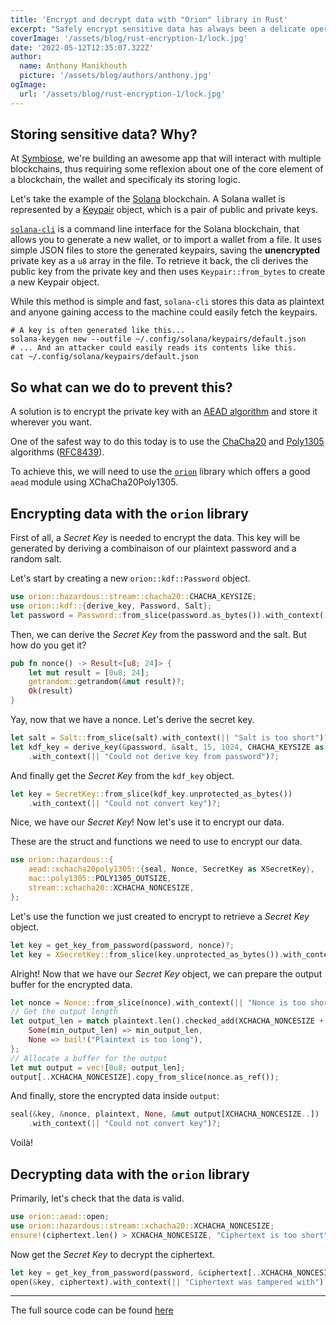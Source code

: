 ```yaml
---
title: 'Encrypt and decrypt data with "Orion" library in Rust'
excerpt: "Safely encrypt sensitive data has always been a delicate operation. Especially when using a single password to encrypt and decrypt the data. Some say that at this point you already lost or that you shouldn't do this at all. But sometimes there's no choice! Having to store Solana wallets and protecting it by a single password, I've had to use something that can do this for me."
coverImage: '/assets/blog/rust-encryption-1/lock.jpg'
date: '2022-05-12T12:35:07.322Z'
author:
  name: Anthony Manikhouth
  picture: '/assets/blog/authors/anthony.jpg'
ogImage:
  url: '/assets/blog/rust-encryption-1/lock.jpg'
---
```


## Storing sensitive data? Why?

At [Symbiose](https://www.linkedin.com/company/symbiosesmbs/), we're building an awesome app that will interact with multiple blockchains, thus requiring some reflexion about one of the core element of a blockchain, the wallet and specificaly its storing logic.

Let's take the example of the [Solana](https://solana.com/) blockchain. A Solana wallet is represented by a [Keypair](https://solana-labs.github.io/solana-web3.js/classes/Keypair.html) object, which is a pair of public and private keys.

[`solana-cli`](https://docs.solana.com/cli/install-solana-cli-tools) is a command line interface for the Solana blockchain, that allows you to generate a new wallet, or to import a wallet from a file. It uses simple JSON files to store the generated keypairs, saving the **unencrypted** private key as a `u8` array in the file. To retrieve it back, the cli derives the public key from the private key and then uses `Keypair::from_bytes` to create a new Keypair object.

While this method is simple and fast, `solana-cli` stores this data as plaintext and anyone gaining access to the machine could easily fetch the keypairs.

```shell
# A key is often generated like this...
solana-keygen new --outfile ~/.config/solana/keypairs/default.json
# ... And an attacker could easily reads its contents like this.
cat ~/.config/solana/keypairs/default.json
```

## So what can we do to prevent this?
A solution is to encrypt the private key with an [AEAD algorithm](https://en.wikipedia.org/wiki/Authenticated_encryption) and store it wherever you want.

One of the safest way to do this today is to use the [ChaCha20](https://en.wikipedia.org/wiki/ChaCha20) and [Poly1305](https://en.wikipedia.org/wiki/Poly1305) algorithms ([RFC8439](https://datatracker.ietf.org/doc/html/rfc8439)).

To achieve this, we will need to use the [`orion`](https://docs.rs/orion/latest/orion/) library which offers a good `aead` module using XChaCha20Poly1305.

## Encrypting data with the `orion` library
First of all, a *Secret Key* is needed to encrypt the data. This key will be generated by deriving a combinaison of our plaintext password and a random salt.

Let's start by creating a new `orion::kdf::Password` object.
```rust
use orion::hazardous::stream::chacha20::CHACHA_KEYSIZE;
use orion::kdf::{derive_key, Password, Salt};
let password = Password::from_slice(password.as_bytes()).with_context(|| "Password error")?;
```
  
Then, we can derive the *Secret Key* from the password and the salt. But how do you get it?
```rust
pub fn nonce() -> Result<[u8; 24]> {
    let mut result = [0u8; 24];
    getrandom::getrandom(&mut result)?;
    Ok(result)
}
```

Yay, now that we have a nonce. Let's derive the secret key.
```rust
let salt = Salt::from_slice(salt).with_context(|| "Salt is too short")?;
let kdf_key = derive_key(&password, &salt, 15, 1024, CHACHA_KEYSIZE as u32)
    .with_context(|| "Could not derive key from password")?;
```

And finally get the *Secret Key* from the `kdf_key` object.
```rust
let key = SecretKey::from_slice(kdf_key.unprotected_as_bytes())
    .with_context(|| "Could not convert key")?;
```



Nice, we have our *Secret Key*! Now let's use it to encrypt our data.

These are the struct and functions we need to use to encrypt our data.
```rust
use orion::hazardous::{
    aead::xchacha20poly1305::{seal, Nonce, SecretKey as XSecretKey},
    mac::poly1305::POLY1305_OUTSIZE,
    stream::xchacha20::XCHACHA_NONCESIZE,
};
```

Let's use the function we just created to encrypt to retrieve a *Secret Key* object.
```rust
let key = get_key_from_password(password, nonce)?;
let key = XSecretKey::from_slice(key.unprotected_as_bytes()).with_context(|| "Key is invalid")?;
```

Alright! Now that we have our *Secret Key* object, we can prepare the output buffer for the encrypted data.

```rust
let nonce = Nonce::from_slice(nonce).with_context(|| "Nonce is too short")?;
// Get the output length
let output_len = match plaintext.len().checked_add(XCHACHA_NONCESIZE + POLY1305_OUTSIZE) {
    Some(min_output_len) => min_output_len,
    None => bail!("Plaintext is too long"),
};
// Allocate a buffer for the output
let mut output = vec![0u8; output_len];
output[..XCHACHA_NONCESIZE].copy_from_slice(nonce.as_ref());
```

And finally, store the encrypted data inside `output`:
```rust
seal(&key, &nonce, plaintext, None, &mut output[XCHACHA_NONCESIZE..])
    .with_context(|| "Could not convert key")?;
```

Voilà! 

## Decrypting data with the `orion` library
Primarily, let's check that the data is valid.

```rust
use orion::aead::open;
use orion::hazardous::stream::xchacha20::XCHACHA_NONCESIZE;
ensure!(ciphertext.len() > XCHACHA_NONCESIZE, "Ciphertext is too short");
```

Now get the *Secret Key* to decrypt the ciphertext.

```rust
let key = get_key_from_password(password, &ciphertext[..XCHACHA_NONCESIZE])?;
open(&key, ciphertext).with_context(|| "Ciphertext was tampered with")
```


----------------------

The full source code can be found [here](https://gist.github.com/azerpas/b0820999293ec4c1b5e0dc6f66f1f545)
